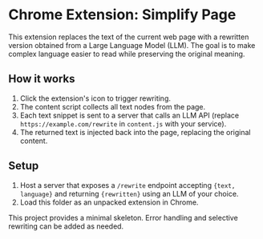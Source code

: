 # Chrome Extension: Simplify Page

This extension replaces the text of the current web page with a rewritten version obtained from a Large Language Model (LLM). The goal is to make complex language easier to read while preserving the original meaning.

## How it works
1. Click the extension's icon to trigger rewriting.
2. The content script collects all text nodes from the page.
3. Each text snippet is sent to a server that calls an LLM API (replace `https://example.com/rewrite` in `content.js` with your service).
4. The returned text is injected back into the page, replacing the original content.

## Setup
1. Host a server that exposes a `/rewrite` endpoint accepting `{text, language}` and returning `{rewritten}` using an LLM of your choice.
2. Load this folder as an unpacked extension in Chrome.

This project provides a minimal skeleton. Error handling and selective rewriting can be added as needed.
